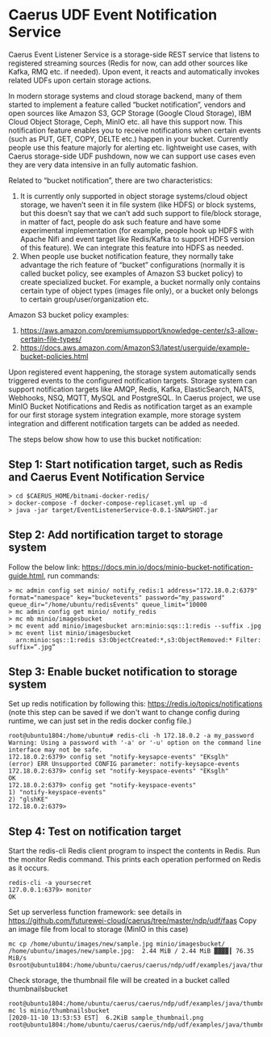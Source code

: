 # Caerus UDF Event Notification Service

Caerus Event Listener Service is a storage-side REST service that listens to registered streaming sources (Redis for now, can add other sources like Kafka, RMQ etc. if needed). Upon event, it reacts and automatically invokes related UDFs upon certain storage actions.


In modern storage systems and cloud storage backend, many of them started to implement a feature called “bucket notification”, vendors and open sources like Amazon S3, GCP Storage (Google Cloud Storage), IBM Cloud Object Storage, Ceph, MinIO etc. all have this support now. This notification feature enables you to receive notifications when certain events (such as PUT, GET, COPY, DELTE etc.) happen in your bucket. Currently people use this feature majorly for alerting etc. lightweight use cases, with Caerus storage-side UDF pushdown, now we can support use cases even they are very data intensive in an fully automatic fashion.


Related to “bucket notification”, there are two characteristics:
  1.	It is currently only supported in object storage systems/cloud object storage, we haven’t seen it in file system (like HDFS) or block systems, but this doesn’t say that we can’t add such support to file/block storage, in matter of fact, people do ask such feature and have some experimental implementation (for example, people hook up HDFS with Apache Nifi and event target like Redis/Kafka to support HDFS version of this feature). We can integrate this feature into HDFS as needed.
  2.	When people use bucket notification feature, they normally take advantage the rich feature of “bucket” configurations (normally it is called bucket policy, see examples of Amazon S3 bucket policy) to create specialized bucket. For example, a bucket normally only contains certain type of object types (images file only), or a bucket only belongs to certain group/user/organization etc. 
      

Amazon S3 bucket policy examples:
  1.	https://aws.amazon.com/premiumsupport/knowledge-center/s3-allow-certain-file-types/
  2.	https://docs.aws.amazon.com/AmazonS3/latest/userguide/example-bucket-policies.html
  
  
Upon registered event happening, the storage system automatically sends triggered events to the configured notification targets. Storage system can support notification targets like AMQP, Redis, Kafka, ElasticSearch, NATS, Webhooks, NSQ, MQTT, MySQL and PostgreSQL. In Caerus project, we use MinIO Bucket Notifications and Redis as notification target as an example for our first storage system integration example, more storage system integration and different notification targets can be added as needed.

The steps below show how to use this bucket notification:

## Step 1: Start notification target, such as Redis and Caerus Event Notification Service
```
> cd $CAERUS_HOME/bitnami-docker-redis/
> docker-compose -f docker-compose-replicaset.yml up -d
> java -jar target/EventListenerService-0.0.1-SNAPSHOT.jar
```
## Step 2: Add nortification target to storage system
Follow the below link: https://docs.min.io/docs/minio-bucket-notification-guide.html, run commands:
```
> mc admin config set minio/ notify_redis:1 address="172.18.0.2:6379" format="namespace" key="bucketevents" password="my_password" queue_dir="/home/ubuntu/redisEvents" queue_limit="10000
> mc admin config get minio/ notify_redis
> mc mb minio/imagesbucket
> mc event add minio/imagesbucket arn:minio:sqs::1:redis --suffix .jpg
> mc event list minio/imagesbucket
  arn:minio:sqs::1:redis s3:ObjectCreated:*,s3:ObjectRemoved:* Filter: suffix=”.jpg”
```
## Step 3: Enable bucket notification to storage system
Set up redis notification by following this: https://redis.io/topics/notifications (note this step can be saved if we don't want to change config during runtime, we can just set in the redis docker config file.)
```
root@ubuntu1804:/home/ubuntu# redis-cli -h 172.18.0.2 -a my_password
Warning: Using a password with '-a' or '-u' option on the command line interface may not be safe.
172.18.0.2:6379> config set "notify-keysapce-events" "EKsglh"
(error) ERR Unsupported CONFIG parameter: notify-keysapce-events
172.18.0.2:6379> config set "notify-keyspace-events" "EKsglh"
OK
172.18.0.2:6379> config get "notify-keyspace-events"
1) "notify-keyspace-events"
2) "glshKE"
172.18.0.2:6379>
```
## Step 4: Test on notification target
Start the redis-cli Redis client program to inspect the contents in Redis. Run the monitor Redis command. This prints each operation performed on Redis as it occurs.
```
redis-cli -a yoursecret
127.0.0.1:6379> monitor
OK
```
Set up serverless function framework: see details in https://github.com/futurewei-cloud/caerus/tree/master/ndp/udf/faas
Copy an image file from local to storage (MinIO in this case)
```
mc cp /home/ubuntu/images/new/sample.jpg minio/imagesbucket/
/home/ubuntu/images/new/sample.jpg:  2.44 MiB / 2.44 MiB ▓▓▓▓┃ 76.35 MiB/s 0sroot@ubuntu1804:/home/ubuntu/caerus/caerus/ndp/udf/examples/java/thumbnail#
```
Check storage, the thumbnail file will be created in a bucket called thumbnailsbucket
```
root@ubuntu1804:/home/ubuntu/caerus/caerus/ndp/udf/examples/java/thumbnail# mc ls minio/thumbnailsbucket
[2020-11-10 13:53:53 EST]  6.2KiB sample_thumbnail.png
root@ubuntu1804:/home/ubuntu/caerus/caerus/ndp/udf/examples/java/thumbnail#
```


